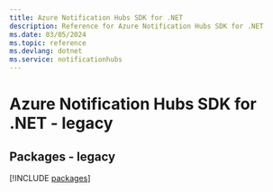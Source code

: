 ```yaml
---
title: Azure Notification Hubs SDK for .NET
description: Reference for Azure Notification Hubs SDK for .NET
ms.date: 03/05/2024
ms.topic: reference
ms.devlang: dotnet
ms.service: notificationhubs
---
```

# Azure Notification Hubs SDK for .NET - legacy
## Packages - legacy
[!INCLUDE [packages](notification-hubs-index.md)]